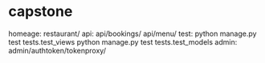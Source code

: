 # capstone
homeage:
restaurant/
api:
api/bookings/
api/menu/
test:
python manage.py test tests.test_views
python manage.py test tests.test_models
admin:
admin/authtoken/tokenproxy/
